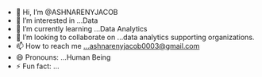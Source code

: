 - 👋 Hi, I’m @ASHNARENYJACOB
- 👀 I’m interested in ...Data
- 🌱 I’m currently learning ...Data Analytics
- 💞️ I’m looking to collaborate on ...data analytics supporting organizations.
- 📫 How to reach me ...ashnarenyjacob0003@gmail.com
- 😄 Pronouns: ...Human Being
- ⚡ Fun fact: ...

<!---
ASHNARENYJACOB/ASHNARENYJACOB is a ✨ special ✨ repository because its `README.md` (this file) appears on your GitHub profile.
You can click the Preview link to take a look at your changes.
--->
